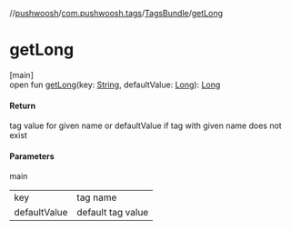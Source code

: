 //[pushwoosh](../../../index.md)/[com.pushwoosh.tags](../index.md)/[TagsBundle](index.md)/[getLong](get-long.md)

# getLong

[main]\
open fun [getLong](get-long.md)(key: [String](https://developer.android.com/reference/kotlin/java/lang/String.html), defaultValue: [Long](https://kotlinlang.org/api/latest/jvm/stdlib/kotlin-stdlib/kotlin/-long/index.html)): [Long](https://kotlinlang.org/api/latest/jvm/stdlib/kotlin-stdlib/kotlin/-long/index.html)

#### Return

tag value for given name or defaultValue if tag with given name does not exist

#### Parameters

main

| | |
|---|---|
| key | tag name |
| defaultValue | default tag value |
